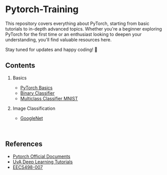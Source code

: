 # Pytorch-Training

This repository covers everything about PyTorch, starting from basic tutorials to in-depth advanced topics. Whether you're a beginner exploring PyTorch for the first time or an enthusiast looking to deepen your understanding, you'll find valuable resources here.

Stay tuned for updates and happy coding! 🚀

## Contents 

1. Basics
   - [PyTorch Basics](./Basics/Pytorch_basics.ipynb)
   - [Binary Classifier](./Basics/Binary_classifier.py)
   - [Multiclass Classifier MNIST](./Basics/multiclass_classification_MNIST.ipynb)

2. Image Classification
   - [GoogleNet](./Inception/Inception.py)

<br>

## References
- [Pytorch Official Documents](https://pytorch.org/tutorials/)
- [UvA Deep Learning Tutorials](https://github.com/phlippe/uvadlc_notebooks)
- [EECS498-007](https://web.eecs.umich.edu/~justincj/teaching/eecs498/WI2022/)
